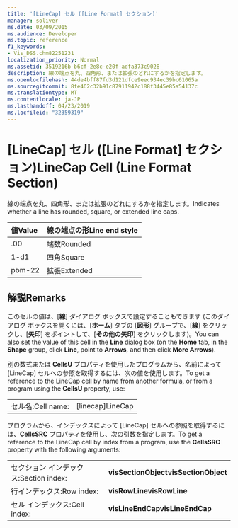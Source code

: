```yaml
---
title: '[LineCap] セル ([Line Format] セクション)'
manager: soliver
ms.date: 03/09/2015
ms.audience: Developer
ms.topic: reference
f1_keywords:
- Vis_DSS.chm82251231
localization_priority: Normal
ms.assetid: 3519216b-b6cf-2e8c-e20f-adfa373c9028
description: 線の端点を丸、四角形、または拡張のどれにするかを指定します。
ms.openlocfilehash: 44de4bff87fd3d121dfce9eec934ec39bc61065a
ms.sourcegitcommit: 8fe462c32b91c87911942c188f3445e85a54137c
ms.translationtype: MT
ms.contentlocale: ja-JP
ms.lasthandoff: 04/23/2019
ms.locfileid: "32359319"
---
```

# <a name="linecap-cell-line-format-section"></a><span data-ttu-id="f40b9-103">[LineCap] セル ([Line Format] セクション)</span><span class="sxs-lookup"><span data-stu-id="f40b9-103">LineCap Cell (Line Format Section)</span></span>

<span data-ttu-id="f40b9-104">線の端点を丸、四角形、または拡張のどれにするかを指定します。</span><span class="sxs-lookup"><span data-stu-id="f40b9-104">Indicates whether a line has rounded, square, or extended line caps.</span></span>
  
|<span data-ttu-id="f40b9-105">**値**</span><span class="sxs-lookup"><span data-stu-id="f40b9-105">**Value**</span></span>|<span data-ttu-id="f40b9-106">**線の端点の形**</span><span class="sxs-lookup"><span data-stu-id="f40b9-106">**Line end style**</span></span>|
|:-----|:-----|
|<span data-ttu-id="f40b9-107">.0</span><span class="sxs-lookup"><span data-stu-id="f40b9-107">0</span></span>  <br/> |<span data-ttu-id="f40b9-108">端数</span><span class="sxs-lookup"><span data-stu-id="f40b9-108">Rounded</span></span>  <br/> |
|<span data-ttu-id="f40b9-109">1-d</span><span class="sxs-lookup"><span data-stu-id="f40b9-109">1</span></span>  <br/> |<span data-ttu-id="f40b9-110">四角</span><span class="sxs-lookup"><span data-stu-id="f40b9-110">Square</span></span>  <br/> |
|<span data-ttu-id="f40b9-111">pbm-2</span><span class="sxs-lookup"><span data-stu-id="f40b9-111">2</span></span>  <br/> |<span data-ttu-id="f40b9-112">拡張</span><span class="sxs-lookup"><span data-stu-id="f40b9-112">Extended</span></span>  <br/> |
   
## <a name="remarks"></a><span data-ttu-id="f40b9-113">解説</span><span class="sxs-lookup"><span data-stu-id="f40b9-113">Remarks</span></span>

<span data-ttu-id="f40b9-114">このセルの値は、[**線**] ダイアログ ボックスで設定することもできます (このダイアログ ボックスを開くには、[**ホーム**] タブの [**図形**] グループで、[**線**] をクリックし、[**矢印**] をポイントして、[**その他の矢印**] をクリックします)。</span><span class="sxs-lookup"><span data-stu-id="f40b9-114">You can also set the value of this cell in the **Line** dialog box (on the **Home** tab, in the **Shape** group, click **Line**, point to **Arrows**, and then click **More Arrows**).</span></span>
  
<span data-ttu-id="f40b9-115">別の数式または **CellsU** プロパティを使用したプログラムから、名前によって [LineCap] セルへの参照を取得するには、次の値を使用します。</span><span class="sxs-lookup"><span data-stu-id="f40b9-115">To get a reference to the LineCap cell by name from another formula, or from a program using the **CellsU** property, use:</span></span> 
  
|||
|:-----|:-----|
|<span data-ttu-id="f40b9-116">セル名:</span><span class="sxs-lookup"><span data-stu-id="f40b9-116">Cell name:</span></span>  <br/> |<span data-ttu-id="f40b9-117">[linecap]</span><span class="sxs-lookup"><span data-stu-id="f40b9-117">LineCap</span></span>  <br/> |
   
<span data-ttu-id="f40b9-118">プログラムから、インデックスによって [LineCap] セルへの参照を取得するには、**CellsSRC** プロパティを使用し、次の引数を指定します。</span><span class="sxs-lookup"><span data-stu-id="f40b9-118">To get a reference to the LineCap cell by index from a program, use the **CellsSRC** property with the following arguments:</span></span> 
  
|||
|:-----|:-----|
|<span data-ttu-id="f40b9-119">セクション インデックス:</span><span class="sxs-lookup"><span data-stu-id="f40b9-119">Section index:</span></span>  <br/> |<span data-ttu-id="f40b9-120">**visSectionObject**</span><span class="sxs-lookup"><span data-stu-id="f40b9-120">**visSectionObject**</span></span> <br/> |
|<span data-ttu-id="f40b9-121">行インデックス:</span><span class="sxs-lookup"><span data-stu-id="f40b9-121">Row index:</span></span>  <br/> |<span data-ttu-id="f40b9-122">**visRowLine**</span><span class="sxs-lookup"><span data-stu-id="f40b9-122">**visRowLine**</span></span> <br/> |
|<span data-ttu-id="f40b9-123">セル インデックス:</span><span class="sxs-lookup"><span data-stu-id="f40b9-123">Cell index:</span></span>  <br/> |<span data-ttu-id="f40b9-124">**visLineEndCap**</span><span class="sxs-lookup"><span data-stu-id="f40b9-124">**visLineEndCap**</span></span> <br/> |
   

